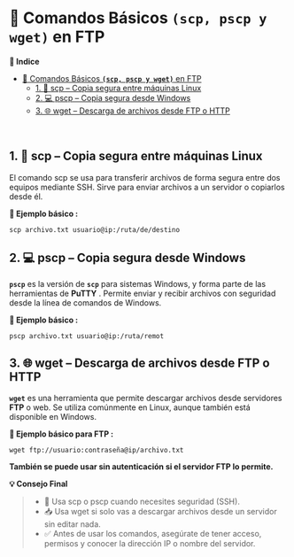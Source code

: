 # 🧰 Comandos Básicos **`(scp, pscp y wget)`** en FTP

**📑 Indice**

- [🧰 Comandos Básicos **`(scp, pscp y wget)`** en FTP](#-comandos-básicos-scp-pscp-y-wget-en-ftp)
  - [1. 🔐 scp – Copia segura entre máquinas Linux](#1--scp--copia-segura-entre-máquinas-linux)
  - [2. 💻 pscp – Copia segura desde Windows](#2--pscp--copia-segura-desde-windows)
  - [3. 🌐 wget – Descarga de archivos desde FTP o HTTP](#3--wget--descarga-de-archivos-desde-ftp-o-http)

<br>

## 1. 🔐 scp – Copia segura entre máquinas Linux

El comando scp se usa para transferir archivos de forma segura entre dos equipos mediante SSH.
Sirve para enviar archivos a un servidor o copiarlos desde él.

**📌 Ejemplo básico :**

~~~~~~~~~~~~~~~~~~~~~~~~~~~~~~~~~~~~~~~~~~~~~
scp archivo.txt usuario@ip:/ruta/de/destino
~~~~~~~~~~~~~~~~~~~~~~~~~~~~~~~~~~~~~~~~~~~~~


## 2. 💻 pscp – Copia segura desde Windows


**`pscp`** es la versión de **`scp`** para sistemas Windows, y forma parte de las herramientas de **PuTTY** .
Permite enviar y recibir archivos con seguridad desde la línea de comandos de Windows.

**📌 Ejemplo básico :**

~~~~~~~~~~~~~~~~~~~~~~~~~~~~~~~~~~~~~~~~
pscp archivo.txt usuario@ip:/ruta/remot
~~~~~~~~~~~~~~~~~~~~~~~~~~~~~~~~~~~~~~~~

## 3. 🌐 wget – Descarga de archivos desde FTP o HTTP

**`wget`** es una herramienta que permite descargar archivos desde servidores **FTP** o web.
Se utiliza comúnmente en Linux, aunque también está disponible en Windows.

**📌 Ejemplo básico para FTP :**

~~~~~~~~~~~~~~~~~~~~~~~~~~~~~~~~~~~~~~~~~~~~~
wget ftp://usuario:contraseña@ip/archivo.txt
~~~~~~~~~~~~~~~~~~~~~~~~~~~~~~~~~~~~~~~~~~~~~

**También se puede usar sin autenticación si el servidor FTP lo permite.**


**💡 Consejo Final**

> - 🔄 Usa scp o pscp cuando necesites seguridad (SSH).
> - 📥 Usa wget si solo vas a descargar archivos desde un servidor sin editar nada.
> - ✅ Antes de usar los comandos, asegúrate de tener acceso, permisos y conocer la dirección IP o nombre del servidor.